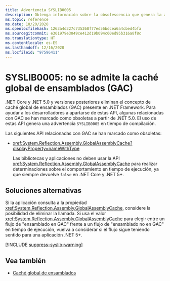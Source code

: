 ```yaml
---
title: Advertencia SYSLIB0005
description: Obtenga información sobre la obsolescencia que genera la advertencia en tiempo de compilación SYSLIB0005.
ms.topic: reference
ms.date: 10/20/2020
ms.openlocfilehash: 1263a4d327c735268f77ed56bdcea6a4cbed4bfa
ms.sourcegitcommit: e301979e3049ce412d19b094c60ed95b316a8f8c
ms.translationtype: HT
ms.contentlocale: es-ES
ms.lasthandoff: 12/16/2020
ms.locfileid: "97596411"
---
```

# <a name="syslib0005-the-global-assembly-cache-gac-is-not-supported"></a>SYSLIB0005: no se admite la caché global de ensamblados (GAC)

.NET Core y .NET 5.0 y versiones posteriores eliminan el concepto de caché global de ensamblados (GAC) presente en .NET Framework. Para ayudar a los desarrolladores a apartarse de estas API, algunas relacionadas con GAC se han marcado como obsoletas a partir de .NET 5.0. El uso de estas API genera una advertencia `SYSLIB0005` en tiempo de compilación.

Las siguientes API relacionadas con GAC se han marcado como obsoletas:

- <xref:System.Reflection.Assembly.GlobalAssemblyCache?displayProperty=nameWithType>

  Las bibliotecas y aplicaciones no deben usar la API <xref:System.Reflection.Assembly.GlobalAssemblyCache> para realizar determinaciones sobre el comportamiento en tiempo de ejecución, ya que siempre devuelve `false` en .NET Core y .NET 5+.

## <a name="workarounds"></a>Soluciones alternativas

Si la aplicación consulta a la propiedad <xref:System.Reflection.Assembly.GlobalAssemblyCache>, considere la posibilidad de eliminar la llamada. Si usa el valor <xref:System.Reflection.Assembly.GlobalAssemblyCache> para elegir entre un flujo de "ensamblado en GAC" frente a un flujo de "ensamblado no en GAC" en tiempo de ejecución, vuelva a considerar si el flujo sigue teniendo sentido para una aplicación .NET 5+.

[!INCLUDE [suppress-syslib-warning](../../../../includes/suppress-syslib-warning.md)]

## <a name="see-also"></a>Vea también

- [Caché global de ensamblados](../../../framework/app-domains/gac.md)
